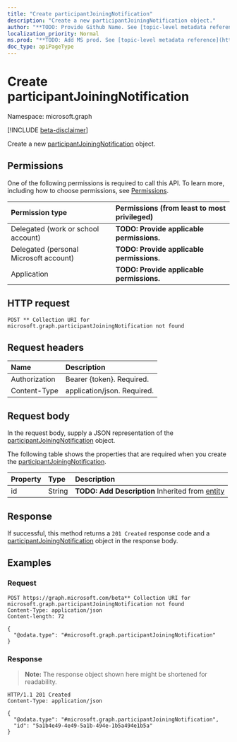 ```yaml
---
title: "Create participantJoiningNotification"
description: "Create a new participantJoiningNotification object."
author: "**TODO: Provide Github Name. See [topic-level metadata reference](https://msgo.azurewebsites.net/add/document/guidelines/metadata.html#topic-level-metadata)**"
localization_priority: Normal
ms.prod: "**TODO: Add MS prod. See [topic-level metadata reference](https://msgo.azurewebsites.net/add/document/guidelines/metadata.html#topic-level-metadata)**"
doc_type: apiPageType
---
```


# Create participantJoiningNotification
Namespace: microsoft.graph

[!INCLUDE [beta-disclaimer](../../includes/beta-disclaimer.md)]

Create a new [participantJoiningNotification](../resources/participantjoiningnotification.md) object.

## Permissions
One of the following permissions is required to call this API. To learn more, including how to choose permissions, see [Permissions](/graph/permissions-reference).

|Permission type|Permissions (from least to most privileged)|
|:---|:---|
|Delegated (work or school account)|**TODO: Provide applicable permissions.**|
|Delegated (personal Microsoft account)|**TODO: Provide applicable permissions.**|
|Application|**TODO: Provide applicable permissions.**|

## HTTP request

<!-- {
  "blockType": "ignored"
}
-->
``` http
POST ** Collection URI for microsoft.graph.participantJoiningNotification not found
```

## Request headers
|Name|Description|
|:---|:---|
|Authorization|Bearer {token}. Required.|
|Content-Type|application/json. Required.|

## Request body
In the request body, supply a JSON representation of the [participantJoiningNotification](../resources/participantjoiningnotification.md) object.

The following table shows the properties that are required when you create the [participantJoiningNotification](../resources/participantjoiningnotification.md).

|Property|Type|Description|
|:---|:---|:---|
|id|String|**TODO: Add Description** Inherited from [entity](../resources/entity.md)|



## Response

If successful, this method returns a `201 Created` response code and a [participantJoiningNotification](../resources/participantjoiningnotification.md) object in the response body.

## Examples

### Request
<!-- {
  "blockType": "request",
  "name": "create_participantjoiningnotification_from_"
}
-->
``` http
POST https://graph.microsoft.com/beta** Collection URI for microsoft.graph.participantJoiningNotification not found
Content-Type: application/json
Content-length: 72

{
  "@odata.type": "#microsoft.graph.participantJoiningNotification"
}
```


### Response
>**Note:** The response object shown here might be shortened for readability.
<!-- {
  "blockType": "response",
  "truncated": true,
  "@odata.type": "microsoft.graph.participantJoiningNotification"
}
-->
``` http
HTTP/1.1 201 Created
Content-Type: application/json

{
  "@odata.type": "#microsoft.graph.participantJoiningNotification",
  "id": "5a1b4e49-4e49-5a1b-494e-1b5a494e1b5a"
}
```

